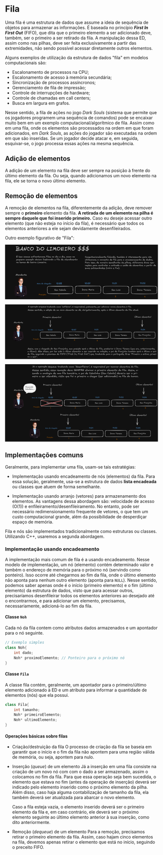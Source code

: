 # Fila

Uma fila é uma estrutura de dados que assume a ideia de sequência de objetos para armazenar as informações.
É baseada no princípio ***First In First Out*** (FIFO), que dita que o primeiro elemento a ser adicionado deve, também, ser o primeiro a ser retirado da fila.
A manipulação dessa ED, assim como nas pilhas, deve ser feita exclusivamente a partir das extremidades, não sendo possível acessar diretamente outros elementos.

Alguns exemplos de utilização da estrutura de dados "fila" em modelos computacionais são:
- Escalonamento de processos na CPU;
- Escalonamento de acesso à memória secundária;
- Sincronização de processos assíncronos;
- Gerenciamento de fila de impressão;
- Controle de interrupções de hardware;
- Controle de chamadas em call centers;
- Busca em largura em grafos.

Nesse sentido, a fila de ações no jogo *Dark Souls* (sistema que permite que os jogadores programem uma sequência de comandos) pode se encaixar muito bem em um exemplo computacional/algorítmico de fila. Assim como em uma fila, onde os elementos são processados na ordem em que foram adicionados, em *Dark Souls*, as ações do jogador são executadas na ordem em que são inseridas. Se um jogador decide atacar e, em seguida, esquivar-se, o jogo processa essas ações na mesma sequência.

## Adição de elementos
A adição de um elemento na fila deve ser sempre na posição à frente do último elemento da fila. Ou seja, quando adicionamos um novo elemento na fila, ele se torna o novo último elemento.

## Remoção de elementos
A remoção de elementos na fila, diferentemente da adição, deve remover sempre o **primeiro** elemento da fila. **A retirada de um elemento na pilha é sempre daquele que foi inserido primeiro.** Caso eu deseje acessar outro elemento (que não esteja no início da fila), é necessário que todos os elementos anteriores a ele sejam devidamente desenfileirados.

Outro exemplo figurativo de "Fila":

![Imagem 9](https://github.com/gabrafo/Algoritmos-ED/blob/master/Anota%C3%A7%C3%B5es%20de%20ED/Imagens/Imagem%209.png)

![Imagem 10](https://github.com/gabrafo/Algoritmos-ED/blob/master/Anota%C3%A7%C3%B5es%20de%20ED/Imagens/Imagem%2010.png)

![Imagem 11](https://github.com/gabrafo/Algoritmos-ED/blob/master/Anota%C3%A7%C3%B5es%20de%20ED/Imagens/Imagem%2011.png)

## Implementações comuns
Geralmente, para implementar uma fila, usam-se tais estratégias:
- Implementação usando encadeamento de nós (elementos) da fila.
  Para essa solução, geralmente, usa-se a estrutura de dados **lista encadeada** ou classes que atuem de forma semelhante.
  
- Implementação usando arranjo (vetores) para armazenamento dos elementos.
  As vantagens dessa abordagem são: velocidade de acesso (O(1)) e enfileiramento/desenfileiramento. No entanto, pode ser necessário redimensionamento frequente de vetores, o que tem um custo computacional grande, além da possibilidade de desperdiçar espaço de memória.

Fila e nós são implementados tradicionalmente como estruturas ou classes. Utilizando C++, usaremos a segunda abordagem.

### Implementação usando encadeamento
A implementação mais comum de fila é a usando encadeamento. 
Nesse modelo de implementação, um nó (elemento) contém determinado valor e também o endereço de memória para o próximo nó (servindo como ponteiro). Isso ocorre até chegarmos ao fim da fila, onde o último elemento não aponta para nenhum outro elemento (aponta para `NULL`). 
Nesse sentido, podemos saber apenas onde é o início (primeiro elemento) e o fim (último elemento) da estrutura de dados, visto que para acessar outros, precisaríamos desenfileirar todos os elementos anteriores ao desejado até o encontrarmos, e para adicionar um elemento, precisamos, necessariamente, adicioná-lo ao fim da fila.

#### Classe `Noh`
Cada nó da fila contem como atributos dados armazenados e um apontador para o nó seguinte.

```cpp
// Exemplo simples
class Noh{
	int dado;
	Noh* proximoElemento; // Ponteiro para o próximo nó
}
```

#### Classe `Fila`
A classe fila contém, geralmente, um apontador para o primeiro/último elemento adicionado à ED e um atributo para informar a quantidade de elementos (nós) que ela possui.

```cpp
class Fila{
	int tamanho;
	Noh* primeiroElemento;
	Noh* ultimoElemento;
}
```

#### Operações básicas sobre filas

- Criação/destruição da fila
  O processo de criação da fila se baseia em garantir que o início e o fim da fila não apontem para uma região válida de memória, ou seja, apontem para nulo.
  
- Inserção (*queue*) de um elemento
  Já a inserção em uma fila consiste na criação de um novo nó com com o dado a ser armazenado, assim o colocamos no fim da fila. Para que essa operação seja bem sucedida, o elemento que estava no fim (antes da operação de inserção) deverá ser indicado pelo elemento inserido como o próximo elemento da pilha. Além disso, caso haja alguma contabilização de tamanho da fila, ela também deverá ser atualizada para abarcar o novo elemento.
  
  Caso a fila esteja vazia, o elemento inserido deverá ser o primeiro elemento da fila e, em caso contrário, ele deverá ser o próximo elemento seguinte ao último elemento anterior à sua inserção, como dito anteriormente.
  
- Remoção (*dequeue*) de um elemento 
  Para a remoção, precisamos retirar o primeiro elemento da fila. Assim, caso hajam cinco elementos na fila, devemos apenas retirar o elemento que está no início, seguindo o preceito FIFO.
